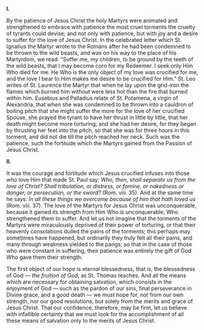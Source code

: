 
**I\.**

By the patience of Jesus Christ the holy Martyrs were animated and strengthened to embrace with patience the most cruel torments the cruelty of tyrants could devise; and not only with patience, but with joy and a desire to suffer for the love of Jesus Christ. In the celebrated letter which St. Ignatius the Martyr wrote to the Romans after he had been condemned to be thrown to the wild beasts, and was on his way to the place of his Martyrdom, we read: \"Suffer me, my children, to be ground by the teeth of the wild beasts, that I may become corn for my Redeemer. I seek only Him Who died for me. He Who is the only object of my love was crucified for me, and the love I bear to Him makes me desire to be crucified for Him.\" St. Leo writes of St. Laurence the Martyr that when he lay upon the grid-iron the flames which burned him without were less hot than the fire that burned within him. Eusebius and Palladius relate of St. Potamena, a virgin of Alexandria, that when she was condemned to be thrown into a cauldron of boiling pitch that she might suffer the more for the love of her crucified Spouse, she prayed the tyrant to have her thrust in little by little, that her death might become more torturing; and she had her desire, for they began by thrusting her feet into the pitch, so that she was for three hours in this torment, and did not die till the pitch reached her neck. Such was the patience, such the fortitude which the Martyrs gained from the Passion of Jesus Christ.

**II\.**

It was the courage and fortitude which Jesus crucified infuses into those who love Him that made St. Paul say: *Who, then, shall separate us from the love of Christ? Shall tribulation, or distress, or famine, or nakedness or danger, or persecution, or the sword?* (Rom. viii. 35). And at the same time he says: *In all these things we overcome because of him that hath loved us* (Rom. viii. 37). The love of the Martyrs for Jesus Christ was unconquerable, because it gained its strength from Him Who is unconquerable, Who strengthened them to suffer. And let us not imagine that the torments of the Martyrs were miraculously deprived of their power of torturing, or that their heavenly consolations dulled the pains of the torments; this perhaps may sometimes have happened, but ordinarily they truly felt all their pains, and many through weakness yielded to the pangs; so that in the case of those who were constant in suffering, their patience was entirely the gift of God Who gave them their strength.

The first object of our hope is eternal blessedness, that is, the blessedness of God — *the fruition of God*, as St. Thomas teaches. And all the means which are necessary for obtaining salvation, which consists in the enjoyment of God — such as the pardon of our sins, final perseverance in Divine grace, and a good death — we must hope for, not from our own strength, nor our good resolutions, but solely from the merits and grace of Jesus Christ. That our confidence, therefore, may be firm, let us believe with infallible certainty that we must look for the accomplishment of all these means of salvation only to the merits of Jesus Christ.

